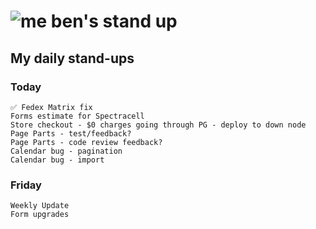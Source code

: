 # ![me](https://avatars2.githubusercontent.com/u/5232044?s=50&v=4) ben's stand up

## My daily stand-ups

### Today

    ✅ Fedex Matrix fix
    Forms estimate for Spectracell
    Store checkout - $0 charges going through PG - deploy to down node
    Page Parts - test/feedback?
    Page Parts - code review feedback?
    Calendar bug - pagination
    Calendar bug - import

### Friday
   
    Weekly Update
    Form upgrades
